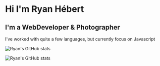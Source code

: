 # Hi I'm Ryan Hébert

## I'm a WebDeveloper & Photographer

I've worked with quite a few languages, but currently focus on Javascript

![Ryan's GitHub stats](https://github-readme-stats.vercel.app/api?username=Ry-Hebert&show_icons=true&hide_border=true&count_private=true&include_all_commits=true&theme=radical)

![Ryan's GitHub stats](https://github-readme-stats.anuraghazra1.vercel.app/api/top-langs/?username=dbills777&layout=compact&theme=radical)
